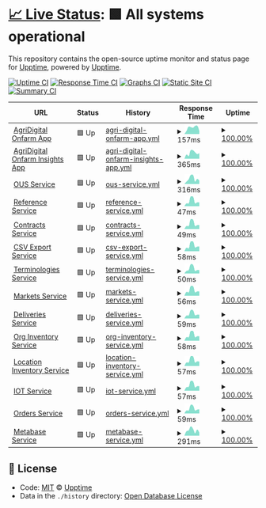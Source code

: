 # [📈 Live Status](https://demo.upptime.js.org): <!--live status--> **🟩 All systems operational**

This repository contains the open-source uptime monitor and status page for [Upptime](https://upptime.js.org), powered by [Upptime](https://github.com/upptime/upptime).

[![Uptime CI](https://github.com/koj-co/upptime/workflows/Uptime%20CI/badge.svg)](https://github.com/koj-co/upptime/actions?query=workflow%3A%22Uptime+CI%22)
[![Response Time CI](https://github.com/koj-co/upptime/workflows/Response%20Time%20CI/badge.svg)](https://github.com/koj-co/upptime/actions?query=workflow%3A%22Response+Time+CI%22)
[![Graphs CI](https://github.com/koj-co/upptime/workflows/Graphs%20CI/badge.svg)](https://github.com/koj-co/upptime/actions?query=workflow%3A%22Graphs+CI%22)
[![Static Site CI](https://github.com/koj-co/upptime/workflows/Static%20Site%20CI/badge.svg)](https://github.com/koj-co/upptime/actions?query=workflow%3A%22Static+Site+CI%22)
[![Summary CI](https://github.com/koj-co/upptime/workflows/Summary%20CI/badge.svg)](https://github.com/koj-co/upptime/actions?query=workflow%3A%22Summary+CI%22)

<!--start: status pages-->
<!-- This summary is generated by Upptime (https://github.com/upptime/upptime) -->
<!-- Do not edit this manually, your changes will be overwritten -->
<!-- prettier-ignore -->
| URL | Status | History | Response Time | Uptime |
| --- | ------ | ------- | ------------- | ------ |
| <img alt="" src="https://icons.duckduckgo.com/ip3/app.waypath.io.ico" height="13"> [AgriDigital Onfarm App](https://app.waypath.io) | 🟩 Up | [agri-digital-onfarm-app.yml](https://github.com/fullprofile/status_monitor/commits/HEAD/history/agri-digital-onfarm-app.yml) | <details><summary><img alt="Response time graph" src="./graphs/agri-digital-onfarm-app/response-time-week.png" height="20"> 157ms</summary><br><a href="https://status.waypath.io/history/agri-digital-onfarm-app"><img alt="Response time 168" src="https://img.shields.io/endpoint?url=https%3A%2F%2Fraw.githubusercontent.com%2Ffullprofile%2Fstatus_monitor%2FHEAD%2Fapi%2Fagri-digital-onfarm-app%2Fresponse-time.json"></a><br><a href="https://status.waypath.io/history/agri-digital-onfarm-app"><img alt="24-hour response time 109" src="https://img.shields.io/endpoint?url=https%3A%2F%2Fraw.githubusercontent.com%2Ffullprofile%2Fstatus_monitor%2FHEAD%2Fapi%2Fagri-digital-onfarm-app%2Fresponse-time-day.json"></a><br><a href="https://status.waypath.io/history/agri-digital-onfarm-app"><img alt="7-day response time 157" src="https://img.shields.io/endpoint?url=https%3A%2F%2Fraw.githubusercontent.com%2Ffullprofile%2Fstatus_monitor%2FHEAD%2Fapi%2Fagri-digital-onfarm-app%2Fresponse-time-week.json"></a><br><a href="https://status.waypath.io/history/agri-digital-onfarm-app"><img alt="30-day response time 141" src="https://img.shields.io/endpoint?url=https%3A%2F%2Fraw.githubusercontent.com%2Ffullprofile%2Fstatus_monitor%2FHEAD%2Fapi%2Fagri-digital-onfarm-app%2Fresponse-time-month.json"></a><br><a href="https://status.waypath.io/history/agri-digital-onfarm-app"><img alt="1-year response time 169" src="https://img.shields.io/endpoint?url=https%3A%2F%2Fraw.githubusercontent.com%2Ffullprofile%2Fstatus_monitor%2FHEAD%2Fapi%2Fagri-digital-onfarm-app%2Fresponse-time-year.json"></a></details> | <details><summary><a href="https://status.waypath.io/history/agri-digital-onfarm-app">100.00%</a></summary><a href="https://status.waypath.io/history/agri-digital-onfarm-app"><img alt="All-time uptime 100.00%" src="https://img.shields.io/endpoint?url=https%3A%2F%2Fraw.githubusercontent.com%2Ffullprofile%2Fstatus_monitor%2FHEAD%2Fapi%2Fagri-digital-onfarm-app%2Fuptime.json"></a><br><a href="https://status.waypath.io/history/agri-digital-onfarm-app"><img alt="24-hour uptime 100.00%" src="https://img.shields.io/endpoint?url=https%3A%2F%2Fraw.githubusercontent.com%2Ffullprofile%2Fstatus_monitor%2FHEAD%2Fapi%2Fagri-digital-onfarm-app%2Fuptime-day.json"></a><br><a href="https://status.waypath.io/history/agri-digital-onfarm-app"><img alt="7-day uptime 100.00%" src="https://img.shields.io/endpoint?url=https%3A%2F%2Fraw.githubusercontent.com%2Ffullprofile%2Fstatus_monitor%2FHEAD%2Fapi%2Fagri-digital-onfarm-app%2Fuptime-week.json"></a><br><a href="https://status.waypath.io/history/agri-digital-onfarm-app"><img alt="30-day uptime 100.00%" src="https://img.shields.io/endpoint?url=https%3A%2F%2Fraw.githubusercontent.com%2Ffullprofile%2Fstatus_monitor%2FHEAD%2Fapi%2Fagri-digital-onfarm-app%2Fuptime-month.json"></a><br><a href="https://status.waypath.io/history/agri-digital-onfarm-app"><img alt="1-year uptime 100.00%" src="https://img.shields.io/endpoint?url=https%3A%2F%2Fraw.githubusercontent.com%2Ffullprofile%2Fstatus_monitor%2FHEAD%2Fapi%2Fagri-digital-onfarm-app%2Fuptime-year.json"></a></details>
| <img alt="" src="https://icons.duckduckgo.com/ip3/insights-api.waypath.io.ico" height="13"> [AgriDigital Onfarm Insights App](https://insights-api.waypath.io/api/health) | 🟩 Up | [agri-digital-onfarm-insights-app.yml](https://github.com/fullprofile/status_monitor/commits/HEAD/history/agri-digital-onfarm-insights-app.yml) | <details><summary><img alt="Response time graph" src="./graphs/agri-digital-onfarm-insights-app/response-time-week.png" height="20"> 365ms</summary><br><a href="https://status.waypath.io/history/agri-digital-onfarm-insights-app"><img alt="Response time 363" src="https://img.shields.io/endpoint?url=https%3A%2F%2Fraw.githubusercontent.com%2Ffullprofile%2Fstatus_monitor%2FHEAD%2Fapi%2Fagri-digital-onfarm-insights-app%2Fresponse-time.json"></a><br><a href="https://status.waypath.io/history/agri-digital-onfarm-insights-app"><img alt="24-hour response time 379" src="https://img.shields.io/endpoint?url=https%3A%2F%2Fraw.githubusercontent.com%2Ffullprofile%2Fstatus_monitor%2FHEAD%2Fapi%2Fagri-digital-onfarm-insights-app%2Fresponse-time-day.json"></a><br><a href="https://status.waypath.io/history/agri-digital-onfarm-insights-app"><img alt="7-day response time 365" src="https://img.shields.io/endpoint?url=https%3A%2F%2Fraw.githubusercontent.com%2Ffullprofile%2Fstatus_monitor%2FHEAD%2Fapi%2Fagri-digital-onfarm-insights-app%2Fresponse-time-week.json"></a><br><a href="https://status.waypath.io/history/agri-digital-onfarm-insights-app"><img alt="30-day response time 401" src="https://img.shields.io/endpoint?url=https%3A%2F%2Fraw.githubusercontent.com%2Ffullprofile%2Fstatus_monitor%2FHEAD%2Fapi%2Fagri-digital-onfarm-insights-app%2Fresponse-time-month.json"></a><br><a href="https://status.waypath.io/history/agri-digital-onfarm-insights-app"><img alt="1-year response time 366" src="https://img.shields.io/endpoint?url=https%3A%2F%2Fraw.githubusercontent.com%2Ffullprofile%2Fstatus_monitor%2FHEAD%2Fapi%2Fagri-digital-onfarm-insights-app%2Fresponse-time-year.json"></a></details> | <details><summary><a href="https://status.waypath.io/history/agri-digital-onfarm-insights-app">100.00%</a></summary><a href="https://status.waypath.io/history/agri-digital-onfarm-insights-app"><img alt="All-time uptime 100.00%" src="https://img.shields.io/endpoint?url=https%3A%2F%2Fraw.githubusercontent.com%2Ffullprofile%2Fstatus_monitor%2FHEAD%2Fapi%2Fagri-digital-onfarm-insights-app%2Fuptime.json"></a><br><a href="https://status.waypath.io/history/agri-digital-onfarm-insights-app"><img alt="24-hour uptime 100.00%" src="https://img.shields.io/endpoint?url=https%3A%2F%2Fraw.githubusercontent.com%2Ffullprofile%2Fstatus_monitor%2FHEAD%2Fapi%2Fagri-digital-onfarm-insights-app%2Fuptime-day.json"></a><br><a href="https://status.waypath.io/history/agri-digital-onfarm-insights-app"><img alt="7-day uptime 100.00%" src="https://img.shields.io/endpoint?url=https%3A%2F%2Fraw.githubusercontent.com%2Ffullprofile%2Fstatus_monitor%2FHEAD%2Fapi%2Fagri-digital-onfarm-insights-app%2Fuptime-week.json"></a><br><a href="https://status.waypath.io/history/agri-digital-onfarm-insights-app"><img alt="30-day uptime 100.00%" src="https://img.shields.io/endpoint?url=https%3A%2F%2Fraw.githubusercontent.com%2Ffullprofile%2Fstatus_monitor%2FHEAD%2Fapi%2Fagri-digital-onfarm-insights-app%2Fuptime-month.json"></a><br><a href="https://status.waypath.io/history/agri-digital-onfarm-insights-app"><img alt="1-year uptime 100.00%" src="https://img.shields.io/endpoint?url=https%3A%2F%2Fraw.githubusercontent.com%2Ffullprofile%2Fstatus_monitor%2FHEAD%2Fapi%2Fagri-digital-onfarm-insights-app%2Fuptime-year.json"></a></details>
| <img alt="" src="https://icons.duckduckgo.com/ip3/api.waypath.io.ico" height="13"> [OUS Service](https://api.waypath.io/ous/health-monitor) | 🟩 Up | [ous-service.yml](https://github.com/fullprofile/status_monitor/commits/HEAD/history/ous-service.yml) | <details><summary><img alt="Response time graph" src="./graphs/ous-service/response-time-week.png" height="20"> 316ms</summary><br><a href="https://status.waypath.io/history/ous-service"><img alt="Response time 385" src="https://img.shields.io/endpoint?url=https%3A%2F%2Fraw.githubusercontent.com%2Ffullprofile%2Fstatus_monitor%2FHEAD%2Fapi%2Fous-service%2Fresponse-time.json"></a><br><a href="https://status.waypath.io/history/ous-service"><img alt="24-hour response time 231" src="https://img.shields.io/endpoint?url=https%3A%2F%2Fraw.githubusercontent.com%2Ffullprofile%2Fstatus_monitor%2FHEAD%2Fapi%2Fous-service%2Fresponse-time-day.json"></a><br><a href="https://status.waypath.io/history/ous-service"><img alt="7-day response time 316" src="https://img.shields.io/endpoint?url=https%3A%2F%2Fraw.githubusercontent.com%2Ffullprofile%2Fstatus_monitor%2FHEAD%2Fapi%2Fous-service%2Fresponse-time-week.json"></a><br><a href="https://status.waypath.io/history/ous-service"><img alt="30-day response time 364" src="https://img.shields.io/endpoint?url=https%3A%2F%2Fraw.githubusercontent.com%2Ffullprofile%2Fstatus_monitor%2FHEAD%2Fapi%2Fous-service%2Fresponse-time-month.json"></a><br><a href="https://status.waypath.io/history/ous-service"><img alt="1-year response time 401" src="https://img.shields.io/endpoint?url=https%3A%2F%2Fraw.githubusercontent.com%2Ffullprofile%2Fstatus_monitor%2FHEAD%2Fapi%2Fous-service%2Fresponse-time-year.json"></a></details> | <details><summary><a href="https://status.waypath.io/history/ous-service">100.00%</a></summary><a href="https://status.waypath.io/history/ous-service"><img alt="All-time uptime 99.99%" src="https://img.shields.io/endpoint?url=https%3A%2F%2Fraw.githubusercontent.com%2Ffullprofile%2Fstatus_monitor%2FHEAD%2Fapi%2Fous-service%2Fuptime.json"></a><br><a href="https://status.waypath.io/history/ous-service"><img alt="24-hour uptime 100.00%" src="https://img.shields.io/endpoint?url=https%3A%2F%2Fraw.githubusercontent.com%2Ffullprofile%2Fstatus_monitor%2FHEAD%2Fapi%2Fous-service%2Fuptime-day.json"></a><br><a href="https://status.waypath.io/history/ous-service"><img alt="7-day uptime 100.00%" src="https://img.shields.io/endpoint?url=https%3A%2F%2Fraw.githubusercontent.com%2Ffullprofile%2Fstatus_monitor%2FHEAD%2Fapi%2Fous-service%2Fuptime-week.json"></a><br><a href="https://status.waypath.io/history/ous-service"><img alt="30-day uptime 100.00%" src="https://img.shields.io/endpoint?url=https%3A%2F%2Fraw.githubusercontent.com%2Ffullprofile%2Fstatus_monitor%2FHEAD%2Fapi%2Fous-service%2Fuptime-month.json"></a><br><a href="https://status.waypath.io/history/ous-service"><img alt="1-year uptime 100.00%" src="https://img.shields.io/endpoint?url=https%3A%2F%2Fraw.githubusercontent.com%2Ffullprofile%2Fstatus_monitor%2FHEAD%2Fapi%2Fous-service%2Fuptime-year.json"></a></details>
| <img alt="" src="https://icons.duckduckgo.com/ip3/api.waypath.io.ico" height="13"> [Reference Service](https://api.waypath.io/reference/health-monitor) | 🟩 Up | [reference-service.yml](https://github.com/fullprofile/status_monitor/commits/HEAD/history/reference-service.yml) | <details><summary><img alt="Response time graph" src="./graphs/reference-service/response-time-week.png" height="20"> 47ms</summary><br><a href="https://status.waypath.io/history/reference-service"><img alt="Response time 62" src="https://img.shields.io/endpoint?url=https%3A%2F%2Fraw.githubusercontent.com%2Ffullprofile%2Fstatus_monitor%2FHEAD%2Fapi%2Freference-service%2Fresponse-time.json"></a><br><a href="https://status.waypath.io/history/reference-service"><img alt="24-hour response time 39" src="https://img.shields.io/endpoint?url=https%3A%2F%2Fraw.githubusercontent.com%2Ffullprofile%2Fstatus_monitor%2FHEAD%2Fapi%2Freference-service%2Fresponse-time-day.json"></a><br><a href="https://status.waypath.io/history/reference-service"><img alt="7-day response time 47" src="https://img.shields.io/endpoint?url=https%3A%2F%2Fraw.githubusercontent.com%2Ffullprofile%2Fstatus_monitor%2FHEAD%2Fapi%2Freference-service%2Fresponse-time-week.json"></a><br><a href="https://status.waypath.io/history/reference-service"><img alt="30-day response time 62" src="https://img.shields.io/endpoint?url=https%3A%2F%2Fraw.githubusercontent.com%2Ffullprofile%2Fstatus_monitor%2FHEAD%2Fapi%2Freference-service%2Fresponse-time-month.json"></a><br><a href="https://status.waypath.io/history/reference-service"><img alt="1-year response time 61" src="https://img.shields.io/endpoint?url=https%3A%2F%2Fraw.githubusercontent.com%2Ffullprofile%2Fstatus_monitor%2FHEAD%2Fapi%2Freference-service%2Fresponse-time-year.json"></a></details> | <details><summary><a href="https://status.waypath.io/history/reference-service">100.00%</a></summary><a href="https://status.waypath.io/history/reference-service"><img alt="All-time uptime 100.00%" src="https://img.shields.io/endpoint?url=https%3A%2F%2Fraw.githubusercontent.com%2Ffullprofile%2Fstatus_monitor%2FHEAD%2Fapi%2Freference-service%2Fuptime.json"></a><br><a href="https://status.waypath.io/history/reference-service"><img alt="24-hour uptime 100.00%" src="https://img.shields.io/endpoint?url=https%3A%2F%2Fraw.githubusercontent.com%2Ffullprofile%2Fstatus_monitor%2FHEAD%2Fapi%2Freference-service%2Fuptime-day.json"></a><br><a href="https://status.waypath.io/history/reference-service"><img alt="7-day uptime 100.00%" src="https://img.shields.io/endpoint?url=https%3A%2F%2Fraw.githubusercontent.com%2Ffullprofile%2Fstatus_monitor%2FHEAD%2Fapi%2Freference-service%2Fuptime-week.json"></a><br><a href="https://status.waypath.io/history/reference-service"><img alt="30-day uptime 100.00%" src="https://img.shields.io/endpoint?url=https%3A%2F%2Fraw.githubusercontent.com%2Ffullprofile%2Fstatus_monitor%2FHEAD%2Fapi%2Freference-service%2Fuptime-month.json"></a><br><a href="https://status.waypath.io/history/reference-service"><img alt="1-year uptime 100.00%" src="https://img.shields.io/endpoint?url=https%3A%2F%2Fraw.githubusercontent.com%2Ffullprofile%2Fstatus_monitor%2FHEAD%2Fapi%2Freference-service%2Fuptime-year.json"></a></details>
| <img alt="" src="https://icons.duckduckgo.com/ip3/api.waypath.io.ico" height="13"> [Contracts Service](https://api.waypath.io/contracts/health-monitor) | 🟩 Up | [contracts-service.yml](https://github.com/fullprofile/status_monitor/commits/HEAD/history/contracts-service.yml) | <details><summary><img alt="Response time graph" src="./graphs/contracts-service/response-time-week.png" height="20"> 49ms</summary><br><a href="https://status.waypath.io/history/contracts-service"><img alt="Response time 65" src="https://img.shields.io/endpoint?url=https%3A%2F%2Fraw.githubusercontent.com%2Ffullprofile%2Fstatus_monitor%2FHEAD%2Fapi%2Fcontracts-service%2Fresponse-time.json"></a><br><a href="https://status.waypath.io/history/contracts-service"><img alt="24-hour response time 46" src="https://img.shields.io/endpoint?url=https%3A%2F%2Fraw.githubusercontent.com%2Ffullprofile%2Fstatus_monitor%2FHEAD%2Fapi%2Fcontracts-service%2Fresponse-time-day.json"></a><br><a href="https://status.waypath.io/history/contracts-service"><img alt="7-day response time 49" src="https://img.shields.io/endpoint?url=https%3A%2F%2Fraw.githubusercontent.com%2Ffullprofile%2Fstatus_monitor%2FHEAD%2Fapi%2Fcontracts-service%2Fresponse-time-week.json"></a><br><a href="https://status.waypath.io/history/contracts-service"><img alt="30-day response time 66" src="https://img.shields.io/endpoint?url=https%3A%2F%2Fraw.githubusercontent.com%2Ffullprofile%2Fstatus_monitor%2FHEAD%2Fapi%2Fcontracts-service%2Fresponse-time-month.json"></a><br><a href="https://status.waypath.io/history/contracts-service"><img alt="1-year response time 64" src="https://img.shields.io/endpoint?url=https%3A%2F%2Fraw.githubusercontent.com%2Ffullprofile%2Fstatus_monitor%2FHEAD%2Fapi%2Fcontracts-service%2Fresponse-time-year.json"></a></details> | <details><summary><a href="https://status.waypath.io/history/contracts-service">100.00%</a></summary><a href="https://status.waypath.io/history/contracts-service"><img alt="All-time uptime 100.00%" src="https://img.shields.io/endpoint?url=https%3A%2F%2Fraw.githubusercontent.com%2Ffullprofile%2Fstatus_monitor%2FHEAD%2Fapi%2Fcontracts-service%2Fuptime.json"></a><br><a href="https://status.waypath.io/history/contracts-service"><img alt="24-hour uptime 100.00%" src="https://img.shields.io/endpoint?url=https%3A%2F%2Fraw.githubusercontent.com%2Ffullprofile%2Fstatus_monitor%2FHEAD%2Fapi%2Fcontracts-service%2Fuptime-day.json"></a><br><a href="https://status.waypath.io/history/contracts-service"><img alt="7-day uptime 100.00%" src="https://img.shields.io/endpoint?url=https%3A%2F%2Fraw.githubusercontent.com%2Ffullprofile%2Fstatus_monitor%2FHEAD%2Fapi%2Fcontracts-service%2Fuptime-week.json"></a><br><a href="https://status.waypath.io/history/contracts-service"><img alt="30-day uptime 100.00%" src="https://img.shields.io/endpoint?url=https%3A%2F%2Fraw.githubusercontent.com%2Ffullprofile%2Fstatus_monitor%2FHEAD%2Fapi%2Fcontracts-service%2Fuptime-month.json"></a><br><a href="https://status.waypath.io/history/contracts-service"><img alt="1-year uptime 100.00%" src="https://img.shields.io/endpoint?url=https%3A%2F%2Fraw.githubusercontent.com%2Ffullprofile%2Fstatus_monitor%2FHEAD%2Fapi%2Fcontracts-service%2Fuptime-year.json"></a></details>
| <img alt="" src="https://icons.duckduckgo.com/ip3/api.waypath.io.ico" height="13"> [CSV Export Service](https://api.waypath.io/csv/health-monitor) | 🟩 Up | [csv-export-service.yml](https://github.com/fullprofile/status_monitor/commits/HEAD/history/csv-export-service.yml) | <details><summary><img alt="Response time graph" src="./graphs/csv-export-service/response-time-week.png" height="20"> 58ms</summary><br><a href="https://status.waypath.io/history/csv-export-service"><img alt="Response time 77" src="https://img.shields.io/endpoint?url=https%3A%2F%2Fraw.githubusercontent.com%2Ffullprofile%2Fstatus_monitor%2FHEAD%2Fapi%2Fcsv-export-service%2Fresponse-time.json"></a><br><a href="https://status.waypath.io/history/csv-export-service"><img alt="24-hour response time 51" src="https://img.shields.io/endpoint?url=https%3A%2F%2Fraw.githubusercontent.com%2Ffullprofile%2Fstatus_monitor%2FHEAD%2Fapi%2Fcsv-export-service%2Fresponse-time-day.json"></a><br><a href="https://status.waypath.io/history/csv-export-service"><img alt="7-day response time 58" src="https://img.shields.io/endpoint?url=https%3A%2F%2Fraw.githubusercontent.com%2Ffullprofile%2Fstatus_monitor%2FHEAD%2Fapi%2Fcsv-export-service%2Fresponse-time-week.json"></a><br><a href="https://status.waypath.io/history/csv-export-service"><img alt="30-day response time 72" src="https://img.shields.io/endpoint?url=https%3A%2F%2Fraw.githubusercontent.com%2Ffullprofile%2Fstatus_monitor%2FHEAD%2Fapi%2Fcsv-export-service%2Fresponse-time-month.json"></a><br><a href="https://status.waypath.io/history/csv-export-service"><img alt="1-year response time 76" src="https://img.shields.io/endpoint?url=https%3A%2F%2Fraw.githubusercontent.com%2Ffullprofile%2Fstatus_monitor%2FHEAD%2Fapi%2Fcsv-export-service%2Fresponse-time-year.json"></a></details> | <details><summary><a href="https://status.waypath.io/history/csv-export-service">100.00%</a></summary><a href="https://status.waypath.io/history/csv-export-service"><img alt="All-time uptime 99.99%" src="https://img.shields.io/endpoint?url=https%3A%2F%2Fraw.githubusercontent.com%2Ffullprofile%2Fstatus_monitor%2FHEAD%2Fapi%2Fcsv-export-service%2Fuptime.json"></a><br><a href="https://status.waypath.io/history/csv-export-service"><img alt="24-hour uptime 100.00%" src="https://img.shields.io/endpoint?url=https%3A%2F%2Fraw.githubusercontent.com%2Ffullprofile%2Fstatus_monitor%2FHEAD%2Fapi%2Fcsv-export-service%2Fuptime-day.json"></a><br><a href="https://status.waypath.io/history/csv-export-service"><img alt="7-day uptime 100.00%" src="https://img.shields.io/endpoint?url=https%3A%2F%2Fraw.githubusercontent.com%2Ffullprofile%2Fstatus_monitor%2FHEAD%2Fapi%2Fcsv-export-service%2Fuptime-week.json"></a><br><a href="https://status.waypath.io/history/csv-export-service"><img alt="30-day uptime 100.00%" src="https://img.shields.io/endpoint?url=https%3A%2F%2Fraw.githubusercontent.com%2Ffullprofile%2Fstatus_monitor%2FHEAD%2Fapi%2Fcsv-export-service%2Fuptime-month.json"></a><br><a href="https://status.waypath.io/history/csv-export-service"><img alt="1-year uptime 100.00%" src="https://img.shields.io/endpoint?url=https%3A%2F%2Fraw.githubusercontent.com%2Ffullprofile%2Fstatus_monitor%2FHEAD%2Fapi%2Fcsv-export-service%2Fuptime-year.json"></a></details>
| <img alt="" src="https://icons.duckduckgo.com/ip3/api.waypath.io.ico" height="13"> [Terminologies Service](https://api.waypath.io/terminologies/health-monitor) | 🟩 Up | [terminologies-service.yml](https://github.com/fullprofile/status_monitor/commits/HEAD/history/terminologies-service.yml) | <details><summary><img alt="Response time graph" src="./graphs/terminologies-service/response-time-week.png" height="20"> 50ms</summary><br><a href="https://status.waypath.io/history/terminologies-service"><img alt="Response time 65" src="https://img.shields.io/endpoint?url=https%3A%2F%2Fraw.githubusercontent.com%2Ffullprofile%2Fstatus_monitor%2FHEAD%2Fapi%2Fterminologies-service%2Fresponse-time.json"></a><br><a href="https://status.waypath.io/history/terminologies-service"><img alt="24-hour response time 48" src="https://img.shields.io/endpoint?url=https%3A%2F%2Fraw.githubusercontent.com%2Ffullprofile%2Fstatus_monitor%2FHEAD%2Fapi%2Fterminologies-service%2Fresponse-time-day.json"></a><br><a href="https://status.waypath.io/history/terminologies-service"><img alt="7-day response time 50" src="https://img.shields.io/endpoint?url=https%3A%2F%2Fraw.githubusercontent.com%2Ffullprofile%2Fstatus_monitor%2FHEAD%2Fapi%2Fterminologies-service%2Fresponse-time-week.json"></a><br><a href="https://status.waypath.io/history/terminologies-service"><img alt="30-day response time 64" src="https://img.shields.io/endpoint?url=https%3A%2F%2Fraw.githubusercontent.com%2Ffullprofile%2Fstatus_monitor%2FHEAD%2Fapi%2Fterminologies-service%2Fresponse-time-month.json"></a><br><a href="https://status.waypath.io/history/terminologies-service"><img alt="1-year response time 64" src="https://img.shields.io/endpoint?url=https%3A%2F%2Fraw.githubusercontent.com%2Ffullprofile%2Fstatus_monitor%2FHEAD%2Fapi%2Fterminologies-service%2Fresponse-time-year.json"></a></details> | <details><summary><a href="https://status.waypath.io/history/terminologies-service">100.00%</a></summary><a href="https://status.waypath.io/history/terminologies-service"><img alt="All-time uptime 100.00%" src="https://img.shields.io/endpoint?url=https%3A%2F%2Fraw.githubusercontent.com%2Ffullprofile%2Fstatus_monitor%2FHEAD%2Fapi%2Fterminologies-service%2Fuptime.json"></a><br><a href="https://status.waypath.io/history/terminologies-service"><img alt="24-hour uptime 100.00%" src="https://img.shields.io/endpoint?url=https%3A%2F%2Fraw.githubusercontent.com%2Ffullprofile%2Fstatus_monitor%2FHEAD%2Fapi%2Fterminologies-service%2Fuptime-day.json"></a><br><a href="https://status.waypath.io/history/terminologies-service"><img alt="7-day uptime 100.00%" src="https://img.shields.io/endpoint?url=https%3A%2F%2Fraw.githubusercontent.com%2Ffullprofile%2Fstatus_monitor%2FHEAD%2Fapi%2Fterminologies-service%2Fuptime-week.json"></a><br><a href="https://status.waypath.io/history/terminologies-service"><img alt="30-day uptime 100.00%" src="https://img.shields.io/endpoint?url=https%3A%2F%2Fraw.githubusercontent.com%2Ffullprofile%2Fstatus_monitor%2FHEAD%2Fapi%2Fterminologies-service%2Fuptime-month.json"></a><br><a href="https://status.waypath.io/history/terminologies-service"><img alt="1-year uptime 100.00%" src="https://img.shields.io/endpoint?url=https%3A%2F%2Fraw.githubusercontent.com%2Ffullprofile%2Fstatus_monitor%2FHEAD%2Fapi%2Fterminologies-service%2Fuptime-year.json"></a></details>
| <img alt="" src="https://icons.duckduckgo.com/ip3/api.waypath.io.ico" height="13"> [Markets Service](https://api.waypath.io/markets/health-monitor) | 🟩 Up | [markets-service.yml](https://github.com/fullprofile/status_monitor/commits/HEAD/history/markets-service.yml) | <details><summary><img alt="Response time graph" src="./graphs/markets-service/response-time-week.png" height="20"> 56ms</summary><br><a href="https://status.waypath.io/history/markets-service"><img alt="Response time 73" src="https://img.shields.io/endpoint?url=https%3A%2F%2Fraw.githubusercontent.com%2Ffullprofile%2Fstatus_monitor%2FHEAD%2Fapi%2Fmarkets-service%2Fresponse-time.json"></a><br><a href="https://status.waypath.io/history/markets-service"><img alt="24-hour response time 46" src="https://img.shields.io/endpoint?url=https%3A%2F%2Fraw.githubusercontent.com%2Ffullprofile%2Fstatus_monitor%2FHEAD%2Fapi%2Fmarkets-service%2Fresponse-time-day.json"></a><br><a href="https://status.waypath.io/history/markets-service"><img alt="7-day response time 56" src="https://img.shields.io/endpoint?url=https%3A%2F%2Fraw.githubusercontent.com%2Ffullprofile%2Fstatus_monitor%2FHEAD%2Fapi%2Fmarkets-service%2Fresponse-time-week.json"></a><br><a href="https://status.waypath.io/history/markets-service"><img alt="30-day response time 71" src="https://img.shields.io/endpoint?url=https%3A%2F%2Fraw.githubusercontent.com%2Ffullprofile%2Fstatus_monitor%2FHEAD%2Fapi%2Fmarkets-service%2Fresponse-time-month.json"></a><br><a href="https://status.waypath.io/history/markets-service"><img alt="1-year response time 72" src="https://img.shields.io/endpoint?url=https%3A%2F%2Fraw.githubusercontent.com%2Ffullprofile%2Fstatus_monitor%2FHEAD%2Fapi%2Fmarkets-service%2Fresponse-time-year.json"></a></details> | <details><summary><a href="https://status.waypath.io/history/markets-service">100.00%</a></summary><a href="https://status.waypath.io/history/markets-service"><img alt="All-time uptime 99.99%" src="https://img.shields.io/endpoint?url=https%3A%2F%2Fraw.githubusercontent.com%2Ffullprofile%2Fstatus_monitor%2FHEAD%2Fapi%2Fmarkets-service%2Fuptime.json"></a><br><a href="https://status.waypath.io/history/markets-service"><img alt="24-hour uptime 100.00%" src="https://img.shields.io/endpoint?url=https%3A%2F%2Fraw.githubusercontent.com%2Ffullprofile%2Fstatus_monitor%2FHEAD%2Fapi%2Fmarkets-service%2Fuptime-day.json"></a><br><a href="https://status.waypath.io/history/markets-service"><img alt="7-day uptime 100.00%" src="https://img.shields.io/endpoint?url=https%3A%2F%2Fraw.githubusercontent.com%2Ffullprofile%2Fstatus_monitor%2FHEAD%2Fapi%2Fmarkets-service%2Fuptime-week.json"></a><br><a href="https://status.waypath.io/history/markets-service"><img alt="30-day uptime 100.00%" src="https://img.shields.io/endpoint?url=https%3A%2F%2Fraw.githubusercontent.com%2Ffullprofile%2Fstatus_monitor%2FHEAD%2Fapi%2Fmarkets-service%2Fuptime-month.json"></a><br><a href="https://status.waypath.io/history/markets-service"><img alt="1-year uptime 100.00%" src="https://img.shields.io/endpoint?url=https%3A%2F%2Fraw.githubusercontent.com%2Ffullprofile%2Fstatus_monitor%2FHEAD%2Fapi%2Fmarkets-service%2Fuptime-year.json"></a></details>
| <img alt="" src="https://icons.duckduckgo.com/ip3/api.waypath.io.ico" height="13"> [Deliveries Service](https://api.waypath.io/deliveries/v1/health-monitor) | 🟩 Up | [deliveries-service.yml](https://github.com/fullprofile/status_monitor/commits/HEAD/history/deliveries-service.yml) | <details><summary><img alt="Response time graph" src="./graphs/deliveries-service/response-time-week.png" height="20"> 59ms</summary><br><a href="https://status.waypath.io/history/deliveries-service"><img alt="Response time 75" src="https://img.shields.io/endpoint?url=https%3A%2F%2Fraw.githubusercontent.com%2Ffullprofile%2Fstatus_monitor%2FHEAD%2Fapi%2Fdeliveries-service%2Fresponse-time.json"></a><br><a href="https://status.waypath.io/history/deliveries-service"><img alt="24-hour response time 52" src="https://img.shields.io/endpoint?url=https%3A%2F%2Fraw.githubusercontent.com%2Ffullprofile%2Fstatus_monitor%2FHEAD%2Fapi%2Fdeliveries-service%2Fresponse-time-day.json"></a><br><a href="https://status.waypath.io/history/deliveries-service"><img alt="7-day response time 59" src="https://img.shields.io/endpoint?url=https%3A%2F%2Fraw.githubusercontent.com%2Ffullprofile%2Fstatus_monitor%2FHEAD%2Fapi%2Fdeliveries-service%2Fresponse-time-week.json"></a><br><a href="https://status.waypath.io/history/deliveries-service"><img alt="30-day response time 76" src="https://img.shields.io/endpoint?url=https%3A%2F%2Fraw.githubusercontent.com%2Ffullprofile%2Fstatus_monitor%2FHEAD%2Fapi%2Fdeliveries-service%2Fresponse-time-month.json"></a><br><a href="https://status.waypath.io/history/deliveries-service"><img alt="1-year response time 73" src="https://img.shields.io/endpoint?url=https%3A%2F%2Fraw.githubusercontent.com%2Ffullprofile%2Fstatus_monitor%2FHEAD%2Fapi%2Fdeliveries-service%2Fresponse-time-year.json"></a></details> | <details><summary><a href="https://status.waypath.io/history/deliveries-service">100.00%</a></summary><a href="https://status.waypath.io/history/deliveries-service"><img alt="All-time uptime 98.79%" src="https://img.shields.io/endpoint?url=https%3A%2F%2Fraw.githubusercontent.com%2Ffullprofile%2Fstatus_monitor%2FHEAD%2Fapi%2Fdeliveries-service%2Fuptime.json"></a><br><a href="https://status.waypath.io/history/deliveries-service"><img alt="24-hour uptime 100.00%" src="https://img.shields.io/endpoint?url=https%3A%2F%2Fraw.githubusercontent.com%2Ffullprofile%2Fstatus_monitor%2FHEAD%2Fapi%2Fdeliveries-service%2Fuptime-day.json"></a><br><a href="https://status.waypath.io/history/deliveries-service"><img alt="7-day uptime 100.00%" src="https://img.shields.io/endpoint?url=https%3A%2F%2Fraw.githubusercontent.com%2Ffullprofile%2Fstatus_monitor%2FHEAD%2Fapi%2Fdeliveries-service%2Fuptime-week.json"></a><br><a href="https://status.waypath.io/history/deliveries-service"><img alt="30-day uptime 100.00%" src="https://img.shields.io/endpoint?url=https%3A%2F%2Fraw.githubusercontent.com%2Ffullprofile%2Fstatus_monitor%2FHEAD%2Fapi%2Fdeliveries-service%2Fuptime-month.json"></a><br><a href="https://status.waypath.io/history/deliveries-service"><img alt="1-year uptime 100.00%" src="https://img.shields.io/endpoint?url=https%3A%2F%2Fraw.githubusercontent.com%2Ffullprofile%2Fstatus_monitor%2FHEAD%2Fapi%2Fdeliveries-service%2Fuptime-year.json"></a></details>
| <img alt="" src="https://icons.duckduckgo.com/ip3/api.waypath.io.ico" height="13"> [Org Inventory Service](https://api.waypath.io/orginventories/health-monitor) | 🟩 Up | [org-inventory-service.yml](https://github.com/fullprofile/status_monitor/commits/HEAD/history/org-inventory-service.yml) | <details><summary><img alt="Response time graph" src="./graphs/org-inventory-service/response-time-week.png" height="20"> 58ms</summary><br><a href="https://status.waypath.io/history/org-inventory-service"><img alt="Response time 74" src="https://img.shields.io/endpoint?url=https%3A%2F%2Fraw.githubusercontent.com%2Ffullprofile%2Fstatus_monitor%2FHEAD%2Fapi%2Forg-inventory-service%2Fresponse-time.json"></a><br><a href="https://status.waypath.io/history/org-inventory-service"><img alt="24-hour response time 52" src="https://img.shields.io/endpoint?url=https%3A%2F%2Fraw.githubusercontent.com%2Ffullprofile%2Fstatus_monitor%2FHEAD%2Fapi%2Forg-inventory-service%2Fresponse-time-day.json"></a><br><a href="https://status.waypath.io/history/org-inventory-service"><img alt="7-day response time 58" src="https://img.shields.io/endpoint?url=https%3A%2F%2Fraw.githubusercontent.com%2Ffullprofile%2Fstatus_monitor%2FHEAD%2Fapi%2Forg-inventory-service%2Fresponse-time-week.json"></a><br><a href="https://status.waypath.io/history/org-inventory-service"><img alt="30-day response time 71" src="https://img.shields.io/endpoint?url=https%3A%2F%2Fraw.githubusercontent.com%2Ffullprofile%2Fstatus_monitor%2FHEAD%2Fapi%2Forg-inventory-service%2Fresponse-time-month.json"></a><br><a href="https://status.waypath.io/history/org-inventory-service"><img alt="1-year response time 72" src="https://img.shields.io/endpoint?url=https%3A%2F%2Fraw.githubusercontent.com%2Ffullprofile%2Fstatus_monitor%2FHEAD%2Fapi%2Forg-inventory-service%2Fresponse-time-year.json"></a></details> | <details><summary><a href="https://status.waypath.io/history/org-inventory-service">100.00%</a></summary><a href="https://status.waypath.io/history/org-inventory-service"><img alt="All-time uptime 98.81%" src="https://img.shields.io/endpoint?url=https%3A%2F%2Fraw.githubusercontent.com%2Ffullprofile%2Fstatus_monitor%2FHEAD%2Fapi%2Forg-inventory-service%2Fuptime.json"></a><br><a href="https://status.waypath.io/history/org-inventory-service"><img alt="24-hour uptime 100.00%" src="https://img.shields.io/endpoint?url=https%3A%2F%2Fraw.githubusercontent.com%2Ffullprofile%2Fstatus_monitor%2FHEAD%2Fapi%2Forg-inventory-service%2Fuptime-day.json"></a><br><a href="https://status.waypath.io/history/org-inventory-service"><img alt="7-day uptime 100.00%" src="https://img.shields.io/endpoint?url=https%3A%2F%2Fraw.githubusercontent.com%2Ffullprofile%2Fstatus_monitor%2FHEAD%2Fapi%2Forg-inventory-service%2Fuptime-week.json"></a><br><a href="https://status.waypath.io/history/org-inventory-service"><img alt="30-day uptime 100.00%" src="https://img.shields.io/endpoint?url=https%3A%2F%2Fraw.githubusercontent.com%2Ffullprofile%2Fstatus_monitor%2FHEAD%2Fapi%2Forg-inventory-service%2Fuptime-month.json"></a><br><a href="https://status.waypath.io/history/org-inventory-service"><img alt="1-year uptime 100.00%" src="https://img.shields.io/endpoint?url=https%3A%2F%2Fraw.githubusercontent.com%2Ffullprofile%2Fstatus_monitor%2FHEAD%2Fapi%2Forg-inventory-service%2Fuptime-year.json"></a></details>
| <img alt="" src="https://icons.duckduckgo.com/ip3/api.waypath.io.ico" height="13"> [Location Inventory Service](https://api.waypath.io/locationinventories/health-monitor) | 🟩 Up | [location-inventory-service.yml](https://github.com/fullprofile/status_monitor/commits/HEAD/history/location-inventory-service.yml) | <details><summary><img alt="Response time graph" src="./graphs/location-inventory-service/response-time-week.png" height="20"> 57ms</summary><br><a href="https://status.waypath.io/history/location-inventory-service"><img alt="Response time 83" src="https://img.shields.io/endpoint?url=https%3A%2F%2Fraw.githubusercontent.com%2Ffullprofile%2Fstatus_monitor%2FHEAD%2Fapi%2Flocation-inventory-service%2Fresponse-time.json"></a><br><a href="https://status.waypath.io/history/location-inventory-service"><img alt="24-hour response time 48" src="https://img.shields.io/endpoint?url=https%3A%2F%2Fraw.githubusercontent.com%2Ffullprofile%2Fstatus_monitor%2FHEAD%2Fapi%2Flocation-inventory-service%2Fresponse-time-day.json"></a><br><a href="https://status.waypath.io/history/location-inventory-service"><img alt="7-day response time 57" src="https://img.shields.io/endpoint?url=https%3A%2F%2Fraw.githubusercontent.com%2Ffullprofile%2Fstatus_monitor%2FHEAD%2Fapi%2Flocation-inventory-service%2Fresponse-time-week.json"></a><br><a href="https://status.waypath.io/history/location-inventory-service"><img alt="30-day response time 72" src="https://img.shields.io/endpoint?url=https%3A%2F%2Fraw.githubusercontent.com%2Ffullprofile%2Fstatus_monitor%2FHEAD%2Fapi%2Flocation-inventory-service%2Fresponse-time-month.json"></a><br><a href="https://status.waypath.io/history/location-inventory-service"><img alt="1-year response time 84" src="https://img.shields.io/endpoint?url=https%3A%2F%2Fraw.githubusercontent.com%2Ffullprofile%2Fstatus_monitor%2FHEAD%2Fapi%2Flocation-inventory-service%2Fresponse-time-year.json"></a></details> | <details><summary><a href="https://status.waypath.io/history/location-inventory-service">100.00%</a></summary><a href="https://status.waypath.io/history/location-inventory-service"><img alt="All-time uptime 99.98%" src="https://img.shields.io/endpoint?url=https%3A%2F%2Fraw.githubusercontent.com%2Ffullprofile%2Fstatus_monitor%2FHEAD%2Fapi%2Flocation-inventory-service%2Fuptime.json"></a><br><a href="https://status.waypath.io/history/location-inventory-service"><img alt="24-hour uptime 100.00%" src="https://img.shields.io/endpoint?url=https%3A%2F%2Fraw.githubusercontent.com%2Ffullprofile%2Fstatus_monitor%2FHEAD%2Fapi%2Flocation-inventory-service%2Fuptime-day.json"></a><br><a href="https://status.waypath.io/history/location-inventory-service"><img alt="7-day uptime 100.00%" src="https://img.shields.io/endpoint?url=https%3A%2F%2Fraw.githubusercontent.com%2Ffullprofile%2Fstatus_monitor%2FHEAD%2Fapi%2Flocation-inventory-service%2Fuptime-week.json"></a><br><a href="https://status.waypath.io/history/location-inventory-service"><img alt="30-day uptime 100.00%" src="https://img.shields.io/endpoint?url=https%3A%2F%2Fraw.githubusercontent.com%2Ffullprofile%2Fstatus_monitor%2FHEAD%2Fapi%2Flocation-inventory-service%2Fuptime-month.json"></a><br><a href="https://status.waypath.io/history/location-inventory-service"><img alt="1-year uptime 100.00%" src="https://img.shields.io/endpoint?url=https%3A%2F%2Fraw.githubusercontent.com%2Ffullprofile%2Fstatus_monitor%2FHEAD%2Fapi%2Flocation-inventory-service%2Fuptime-year.json"></a></details>
| <img alt="" src="https://icons.duckduckgo.com/ip3/api.waypath.io.ico" height="13"> [IOT Service](https://api.waypath.io/iot/health-monitor) | 🟩 Up | [iot-service.yml](https://github.com/fullprofile/status_monitor/commits/HEAD/history/iot-service.yml) | <details><summary><img alt="Response time graph" src="./graphs/iot-service/response-time-week.png" height="20"> 57ms</summary><br><a href="https://status.waypath.io/history/iot-service"><img alt="Response time 86" src="https://img.shields.io/endpoint?url=https%3A%2F%2Fraw.githubusercontent.com%2Ffullprofile%2Fstatus_monitor%2FHEAD%2Fapi%2Fiot-service%2Fresponse-time.json"></a><br><a href="https://status.waypath.io/history/iot-service"><img alt="24-hour response time 49" src="https://img.shields.io/endpoint?url=https%3A%2F%2Fraw.githubusercontent.com%2Ffullprofile%2Fstatus_monitor%2FHEAD%2Fapi%2Fiot-service%2Fresponse-time-day.json"></a><br><a href="https://status.waypath.io/history/iot-service"><img alt="7-day response time 57" src="https://img.shields.io/endpoint?url=https%3A%2F%2Fraw.githubusercontent.com%2Ffullprofile%2Fstatus_monitor%2FHEAD%2Fapi%2Fiot-service%2Fresponse-time-week.json"></a><br><a href="https://status.waypath.io/history/iot-service"><img alt="30-day response time 73" src="https://img.shields.io/endpoint?url=https%3A%2F%2Fraw.githubusercontent.com%2Ffullprofile%2Fstatus_monitor%2FHEAD%2Fapi%2Fiot-service%2Fresponse-time-month.json"></a><br><a href="https://status.waypath.io/history/iot-service"><img alt="1-year response time 85" src="https://img.shields.io/endpoint?url=https%3A%2F%2Fraw.githubusercontent.com%2Ffullprofile%2Fstatus_monitor%2FHEAD%2Fapi%2Fiot-service%2Fresponse-time-year.json"></a></details> | <details><summary><a href="https://status.waypath.io/history/iot-service">100.00%</a></summary><a href="https://status.waypath.io/history/iot-service"><img alt="All-time uptime 99.99%" src="https://img.shields.io/endpoint?url=https%3A%2F%2Fraw.githubusercontent.com%2Ffullprofile%2Fstatus_monitor%2FHEAD%2Fapi%2Fiot-service%2Fuptime.json"></a><br><a href="https://status.waypath.io/history/iot-service"><img alt="24-hour uptime 100.00%" src="https://img.shields.io/endpoint?url=https%3A%2F%2Fraw.githubusercontent.com%2Ffullprofile%2Fstatus_monitor%2FHEAD%2Fapi%2Fiot-service%2Fuptime-day.json"></a><br><a href="https://status.waypath.io/history/iot-service"><img alt="7-day uptime 100.00%" src="https://img.shields.io/endpoint?url=https%3A%2F%2Fraw.githubusercontent.com%2Ffullprofile%2Fstatus_monitor%2FHEAD%2Fapi%2Fiot-service%2Fuptime-week.json"></a><br><a href="https://status.waypath.io/history/iot-service"><img alt="30-day uptime 100.00%" src="https://img.shields.io/endpoint?url=https%3A%2F%2Fraw.githubusercontent.com%2Ffullprofile%2Fstatus_monitor%2FHEAD%2Fapi%2Fiot-service%2Fuptime-month.json"></a><br><a href="https://status.waypath.io/history/iot-service"><img alt="1-year uptime 100.00%" src="https://img.shields.io/endpoint?url=https%3A%2F%2Fraw.githubusercontent.com%2Ffullprofile%2Fstatus_monitor%2FHEAD%2Fapi%2Fiot-service%2Fuptime-year.json"></a></details>
| <img alt="" src="https://icons.duckduckgo.com/ip3/api.waypath.io.ico" height="13"> [Orders Service](https://api.waypath.io/orders/health-monitor) | 🟩 Up | [orders-service.yml](https://github.com/fullprofile/status_monitor/commits/HEAD/history/orders-service.yml) | <details><summary><img alt="Response time graph" src="./graphs/orders-service/response-time-week.png" height="20"> 59ms</summary><br><a href="https://status.waypath.io/history/orders-service"><img alt="Response time 73" src="https://img.shields.io/endpoint?url=https%3A%2F%2Fraw.githubusercontent.com%2Ffullprofile%2Fstatus_monitor%2FHEAD%2Fapi%2Forders-service%2Fresponse-time.json"></a><br><a href="https://status.waypath.io/history/orders-service"><img alt="24-hour response time 48" src="https://img.shields.io/endpoint?url=https%3A%2F%2Fraw.githubusercontent.com%2Ffullprofile%2Fstatus_monitor%2FHEAD%2Fapi%2Forders-service%2Fresponse-time-day.json"></a><br><a href="https://status.waypath.io/history/orders-service"><img alt="7-day response time 59" src="https://img.shields.io/endpoint?url=https%3A%2F%2Fraw.githubusercontent.com%2Ffullprofile%2Fstatus_monitor%2FHEAD%2Fapi%2Forders-service%2Fresponse-time-week.json"></a><br><a href="https://status.waypath.io/history/orders-service"><img alt="30-day response time 72" src="https://img.shields.io/endpoint?url=https%3A%2F%2Fraw.githubusercontent.com%2Ffullprofile%2Fstatus_monitor%2FHEAD%2Fapi%2Forders-service%2Fresponse-time-month.json"></a><br><a href="https://status.waypath.io/history/orders-service"><img alt="1-year response time 71" src="https://img.shields.io/endpoint?url=https%3A%2F%2Fraw.githubusercontent.com%2Ffullprofile%2Fstatus_monitor%2FHEAD%2Fapi%2Forders-service%2Fresponse-time-year.json"></a></details> | <details><summary><a href="https://status.waypath.io/history/orders-service">100.00%</a></summary><a href="https://status.waypath.io/history/orders-service"><img alt="All-time uptime 99.95%" src="https://img.shields.io/endpoint?url=https%3A%2F%2Fraw.githubusercontent.com%2Ffullprofile%2Fstatus_monitor%2FHEAD%2Fapi%2Forders-service%2Fuptime.json"></a><br><a href="https://status.waypath.io/history/orders-service"><img alt="24-hour uptime 100.00%" src="https://img.shields.io/endpoint?url=https%3A%2F%2Fraw.githubusercontent.com%2Ffullprofile%2Fstatus_monitor%2FHEAD%2Fapi%2Forders-service%2Fuptime-day.json"></a><br><a href="https://status.waypath.io/history/orders-service"><img alt="7-day uptime 100.00%" src="https://img.shields.io/endpoint?url=https%3A%2F%2Fraw.githubusercontent.com%2Ffullprofile%2Fstatus_monitor%2FHEAD%2Fapi%2Forders-service%2Fuptime-week.json"></a><br><a href="https://status.waypath.io/history/orders-service"><img alt="30-day uptime 100.00%" src="https://img.shields.io/endpoint?url=https%3A%2F%2Fraw.githubusercontent.com%2Ffullprofile%2Fstatus_monitor%2FHEAD%2Fapi%2Forders-service%2Fuptime-month.json"></a><br><a href="https://status.waypath.io/history/orders-service"><img alt="1-year uptime 100.00%" src="https://img.shields.io/endpoint?url=https%3A%2F%2Fraw.githubusercontent.com%2Ffullprofile%2Fstatus_monitor%2FHEAD%2Fapi%2Forders-service%2Fuptime-year.json"></a></details>
| <img alt="" src="https://icons.duckduckgo.com/ip3/metabase.waypath.io.ico" height="13"> [Metabase Service](https://metabase.waypath.io/api/health) | 🟩 Up | [metabase-service.yml](https://github.com/fullprofile/status_monitor/commits/HEAD/history/metabase-service.yml) | <details><summary><img alt="Response time graph" src="./graphs/metabase-service/response-time-week.png" height="20"> 291ms</summary><br><a href="https://status.waypath.io/history/metabase-service"><img alt="Response time 301" src="https://img.shields.io/endpoint?url=https%3A%2F%2Fraw.githubusercontent.com%2Ffullprofile%2Fstatus_monitor%2FHEAD%2Fapi%2Fmetabase-service%2Fresponse-time.json"></a><br><a href="https://status.waypath.io/history/metabase-service"><img alt="24-hour response time 389" src="https://img.shields.io/endpoint?url=https%3A%2F%2Fraw.githubusercontent.com%2Ffullprofile%2Fstatus_monitor%2FHEAD%2Fapi%2Fmetabase-service%2Fresponse-time-day.json"></a><br><a href="https://status.waypath.io/history/metabase-service"><img alt="7-day response time 291" src="https://img.shields.io/endpoint?url=https%3A%2F%2Fraw.githubusercontent.com%2Ffullprofile%2Fstatus_monitor%2FHEAD%2Fapi%2Fmetabase-service%2Fresponse-time-week.json"></a><br><a href="https://status.waypath.io/history/metabase-service"><img alt="30-day response time 328" src="https://img.shields.io/endpoint?url=https%3A%2F%2Fraw.githubusercontent.com%2Ffullprofile%2Fstatus_monitor%2FHEAD%2Fapi%2Fmetabase-service%2Fresponse-time-month.json"></a><br><a href="https://status.waypath.io/history/metabase-service"><img alt="1-year response time 302" src="https://img.shields.io/endpoint?url=https%3A%2F%2Fraw.githubusercontent.com%2Ffullprofile%2Fstatus_monitor%2FHEAD%2Fapi%2Fmetabase-service%2Fresponse-time-year.json"></a></details> | <details><summary><a href="https://status.waypath.io/history/metabase-service">100.00%</a></summary><a href="https://status.waypath.io/history/metabase-service"><img alt="All-time uptime 100.00%" src="https://img.shields.io/endpoint?url=https%3A%2F%2Fraw.githubusercontent.com%2Ffullprofile%2Fstatus_monitor%2FHEAD%2Fapi%2Fmetabase-service%2Fuptime.json"></a><br><a href="https://status.waypath.io/history/metabase-service"><img alt="24-hour uptime 100.00%" src="https://img.shields.io/endpoint?url=https%3A%2F%2Fraw.githubusercontent.com%2Ffullprofile%2Fstatus_monitor%2FHEAD%2Fapi%2Fmetabase-service%2Fuptime-day.json"></a><br><a href="https://status.waypath.io/history/metabase-service"><img alt="7-day uptime 100.00%" src="https://img.shields.io/endpoint?url=https%3A%2F%2Fraw.githubusercontent.com%2Ffullprofile%2Fstatus_monitor%2FHEAD%2Fapi%2Fmetabase-service%2Fuptime-week.json"></a><br><a href="https://status.waypath.io/history/metabase-service"><img alt="30-day uptime 100.00%" src="https://img.shields.io/endpoint?url=https%3A%2F%2Fraw.githubusercontent.com%2Ffullprofile%2Fstatus_monitor%2FHEAD%2Fapi%2Fmetabase-service%2Fuptime-month.json"></a><br><a href="https://status.waypath.io/history/metabase-service"><img alt="1-year uptime 100.00%" src="https://img.shields.io/endpoint?url=https%3A%2F%2Fraw.githubusercontent.com%2Ffullprofile%2Fstatus_monitor%2FHEAD%2Fapi%2Fmetabase-service%2Fuptime-year.json"></a></details>

<!--end: status pages-->

## 📄 License

- Code: [MIT](./LICENSE) © [Upptime](https://upptime.js.org)
- Data in the `./history` directory: [Open Database License](https://opendatacommons.org/licenses/odbl/1-0/)
